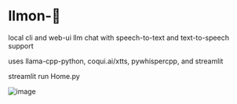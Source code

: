 # llmon-:pie:

local cli and web-ui llm chat with speech-to-text and text-to-speech support

uses llama-cpp-python, coqui.ai/xtts, pywhispercpp, and streamlit

streamlit run Home.py 

![image](https://github.com/3eeps/llmon-py/assets/55860052/ebb0e269-78e3-4c9f-bb95-c2ae02fe6db5)
